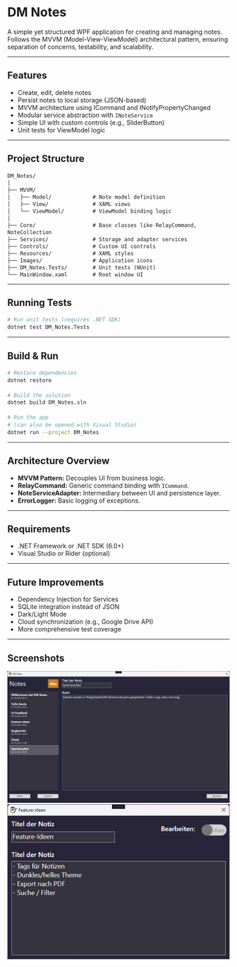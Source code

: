 # DM Notes

A simple yet structured WPF application for creating and managing notes. Follows the MVVM (Model-View-ViewModel) architectural pattern, ensuring separation of concerns, testability, and scalability.

---

## Features
- Create, edit, delete notes
- Persist notes to local storage (JSON-based)
- MVVM architecture using ICommand and INotifyPropertyChanged
- Modular service abstraction with `INoteService`
- Simple UI with custom controls (e.g., SliderButton)
- Unit tests for ViewModel logic

---

## Project Structure
```text
DM_Notes/
│
├── MVVM/
│   ├── Model/             # Note model definition
│   ├── View/              # XAML views
│   └── ViewModel/         # ViewModel binding logic
│
├── Core/                  # Base classes like RelayCommand, NoteCollection
├── Services/              # Storage and adapter services
├── Controls/              # Custom UI controls
├── Resources/             # XAML styles
├── Images/                # Application icons
├── DM_Notes.Tests/        # Unit tests (NUnit)
└── MainWindow.xaml        # Root window UI
```

---

## Running Tests
```bash
# Run unit tests (requires .NET SDK)
dotnet test DM_Notes.Tests
```

---

## Build & Run
```bash
# Restore dependencies
dotnet restore

# Build the solution
dotnet build DM_Notes.sln

# Run the app
# (can also be opened with Visual Studio)
dotnet run --project DM_Notes
```

---

## Architecture Overview
- **MVVM Pattern:** Decouples UI from business logic.
- **RelayCommand:** Generic command binding with `ICommand`.
- **NoteServiceAdapter:** Intermediary between UI and persistence layer.
- **ErrorLogger:** Basic logging of exceptions.

---

## Requirements
- .NET Framework or .NET SDK (6.0+)
- Visual Studio or Rider (optional)

---

## Future Improvements
- Dependency Injection for Services
- SQLite integration instead of JSON
- Dark/Light Mode
- Cloud synchronization (e.g., Google Drive API)
- More comprehensive test coverage

---

## Screenshots
![Main](screenshots/main.png)
![Details](screenshots/details.png)
